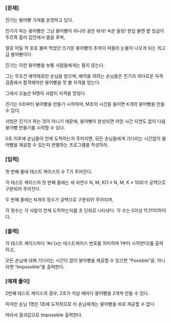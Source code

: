 ### [문제]
진기는 붕어빵 가게를 운영하고 있다.

진기가 파는 붕어빵은 그냥 붕어빵이 아니라 겉은 바삭! 속은 말랑! 한입 물면 팥 앙금이 주르륵 흘러 입안에서 춤을 추며,

절로 어릴 적 호호 불며 먹었던 뜨거운 붕어빵의 추억이 떠올라 눈물이 나오게 되는 최고급 붕어빵이다.

진기는 이런 붕어빵을 보통 사람들에게는 팔지 않는다.

그는 무조건 예약제로만 손님을 받으며, 예약을 하려는 손님들은 진기의 까다로운 자격 검증에서 합격해야만 붕어빵을 맛 볼 자격을 얻는다.

그래서 오늘은 N명의 사람이 자격을 얻었다.

진기는 0초부터 붕어빵을 만들기 시작하며, M초의 시간을 들이면 K개의 붕어빵을 만들 수 있다.

서빙은 진기가 하는 것이 아니기 때문에, 붕어빵이 완성되면 어떤 시간 지연도 없이 다음 붕어빵 만들기를 시작할 수 있다.

0초 이후에 손님들이 언제 도착하는지 주어지면, 모든 손님들에게 기다리는 시간없이 붕어빵을 제공할 수 있는지 판별하는 프로그램을 작성하라.


### [입력]

첫 번째 줄에 테스트 케이스의 수 T가 주어진다.

각 테스트 케이스의 첫 번째 줄에는 세 자연수 N, M, K(1 ≤ N, M, K ≤ 100)가 공백으로 구분되어 주어진다.

두 번째 줄에는 N개의 정수가 공백으로 구분되어 주어지며,

각 정수는 각 사람이 언제 도착하는지를 초 단위로 나타낸다. 각 수는 0이상 11,111이하이다.


### [출력]

각 테스트 케이스마다 ‘#x’(x는 테스트케이스 번호를 의미하며 1부터 시작한다)를 출력하고,

모든 손님에 대해 기다리는 시간이 없이 붕어빵을 제공할 수 있으면 “Possible”을, 아니라면 “Impossible”을 출력한다.


### [예제 풀이]

2번째 테스트 케이스의 경우, 2초가 지날 때마다 붕어빵을 2개씩 만들 수 있다.

하지만 손님 1명은 1초에 도착하므로 이 손님에게는 붕어빵을 바로 제공할 수 없다.

따라서 결과값으로 Impossible 출력한다.

